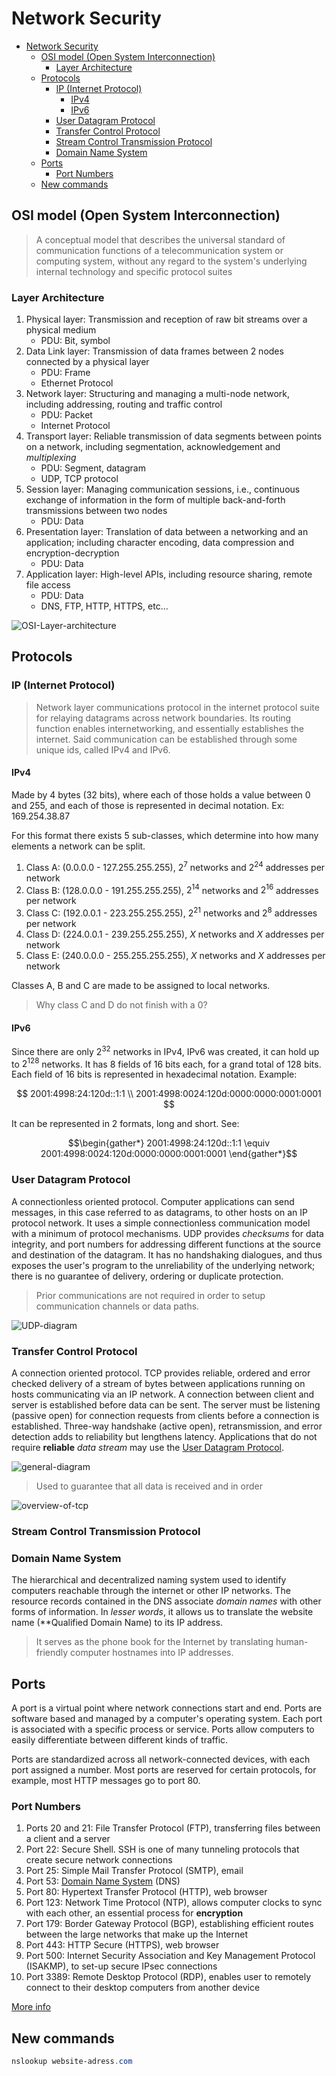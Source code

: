 # Network Security

- [Network Security](#network-security)
  - [OSI model (Open System Interconnection)](#osi-model-open-system-interconnection)
    - [Layer Architecture](#layer-architecture)
  - [Protocols](#protocols)
    - [IP (Internet Protocol)](#ip-internet-protocol)
      - [IPv4](#ipv4)
      - [IPv6](#ipv6)
    - [User Datagram Protocol](#user-datagram-protocol)
    - [Transfer Control Protocol](#transfer-control-protocol)
    - [Stream Control Transmission Protocol](#stream-control-transmission-protocol)
    - [Domain Name System](#domain-name-system)
  - [Ports](#ports)
    - [Port Numbers](#port-numbers)
  - [New commands](#new-commands)

## OSI model (Open System Interconnection)

> A conceptual model that describes the universal standard of communication functions of a telecommunication system or computing system, without any regard to the system's underlying internal technology and specific protocol suites

### Layer Architecture

1. Physical layer: Transmission and reception of raw bit streams over a physical medium
   - PDU: Bit, symbol
2. Data Link layer: Transmission of data frames between 2 nodes connected by a physical layer
   - PDU: Frame
   - Ethernet Protocol
3. Network layer: Structuring and managing a multi-node network, including addressing, routing and traffic control
   - PDU: Packet
   - Internet Protocol
4. Transport layer: Reliable transmission of data segments between points on a network, including segmentation, acknowledgement and _multiplexing_
   - PDU: Segment, datagram
   - UDP, TCP protocol
5. Session layer: Managing communication sessions, i.e., continuous exchange of information in the form of multiple back-and-forth transmissions between two nodes
   - PDU: Data
6. Presentation layer: Translation of data between a networking and an application; including character encoding, data compression and encryption-decryption
   - PDU: Data
7. Application layer: High-level APIs, including resource sharing, remote file access
   - PDU: Data
   - DNS, FTP, HTTP, HTTPS, etc...

![OSI-Layer-architecture](img/2022-05-21-17-28-10.png)

## Protocols

### IP (Internet Protocol)

> Network layer communications protocol in the internet protocol suite for relaying datagrams across network boundaries. Its routing function enables internetworking, and essentially establishes the internet. Said communication can be established through some unique ids, called IPv4 and IPv6.

#### IPv4

Made by 4 bytes (32 bits), where each of those holds a value between 0 and 255, and each of those is represented in decimal notation. Ex: 169.254.38.87

For this format there exists 5 sub-classes, which determine into how many elements a network can be split.

1. Class A: (0.0.0.0 - 127.255.255.255), $2^{7}$ networks and $2^{24}$ addresses per network
2. Class B: (128.0.0.0 - 191.255.255.255), $2^{14}$ networks and $2^{16}$ addresses per network
3. Class C: (192.0.0.1 - 223.255.255.255), $2^{21}$ networks and $2^{8}$ addresses per network
4. Class D: (224.0.0.1 - 239.255.255.255), $X$ networks and $X$ addresses per network
5. Class E: (240.0.0.0 - 255.255.255.255), $X$ networks and $X$ addresses per network

Classes A, B and C are made to be assigned to local networks.

> Why class C and D do not finish with a 0?

#### IPv6

Since there are only $2^{32}$ networks in IPv4, IPv6 was created, it can hold up to $2^{128}$ networks. It has 8 fields of 16 bits each, for a grand total of 128 bits. Each field of 16 bits is represented in hexadecimal notation. Example:

$$
    2001:4998:24:120d::1:1 \\
    2001:4998:0024:120d:0000:0000:0001:0001
$$

It can be represented in 2 formats, long and short. See:

$$\begin{gather*}
    2001:4998:24:120d::1:1 \equiv 2001:4998:0024:120d:0000:0000:0001:0001
\end{gather*}$$

<!-- IETF => Internet Engineering Task Force
DHCP => Dynamic Host Control Protocol -->

### User Datagram Protocol

A connectionless oriented protocol. Computer applications can send messages, in this case referred to as datagrams, to other hosts on an IP protocol network. It uses a simple connectionless communication model with a minimum of protocol mechanisms. UDP provides _checksums_ for data integrity, and port numbers for addressing different functions at the source and destination of the datagram. It has no handshaking dialogues, and thus exposes the user's program to the unreliability of the underlying network; there is no guarantee of delivery, ordering or duplicate protection. 

> Prior communications are not required in order to setup communication channels or data paths.

![UDP-diagram](img/2022-05-21-19-38-31.png)

### Transfer Control Protocol

A connection oriented protocol. TCP provides reliable, ordered and error checked delivery of a stream of bytes between applications running on hosts communicating via an IP network. A connection between client and server is established before data can be sent. The server must be listening (passive open) for connection requests from clients before a connection is established. Three-way handshake (active open), retransmission, and error detection adds to reliability but lengthens latency. Applications that do not require **reliable** _data stream_ may use the [User Datagram Protocol](#user-datagram-protocol).

![general-diagram](img/2022-05-21-19-25-37.png)

> Used to guarantee that all data is received and in order

![overview-of-tcp](img/2022-05-21-19-24-54.png)

### Stream Control Transmission Protocol

### Domain Name System

The hierarchical and decentralized naming system used to identify computers reachable through the internet or other IP networks. The resource records contained in the DNS associate _domain names_ with other forms of information. In _lesser words_, it allows us to translate the website name (**Qualified Domain Name) to its IP address.

> It serves as the phone book for the Internet by translating human-friendly computer hostnames into IP addresses.

## Ports

A port is a virtual point where network connections start and end. Ports are software based and managed by a computer's operating system. Each port is associated with a specific process or service. Ports allow computers to easily differentiate between different kinds of traffic.

Ports are standardized across all network-connected devices, with each port assigned a number. Most ports are reserved for certain protocols, for example, most HTTP messages go to port 80.

### Port Numbers

1. Ports 20 and 21: File Transfer Protocol (FTP), transferring files between a client and a server
2. Port 22: Secure Shell. SSH is one of many tunneling protocols that create secure network connections
3. Port 25: Simple Mail Transfer Protocol (SMTP), email
4. Port 53: [Domain Name System](#domain-name-system) (DNS)
5. Port 80: Hypertext Transfer Protocol (HTTP), web browser
6. Port 123: Network Time Protocol (NTP), allows computer clocks to sync with each other, an essential process for **encryption**
7. Port 179: Border Gateway Protocol (BGP), establishing efficient routes between the large networks that make up the Internet
8. Port 443: HTTP Secure (HTTPS), web browser
9. Port 500: Internet Security Association and Key Management Protocol (ISAKMP), to set-up secure IPsec connections
10. Port 3389: Remote Desktop Protocol (RDP), enables user to remotely connect to their desktop computers from another device

[More info](https://www.cloudflare.com/learning/network-layer/what-is-a-computer-port/)

## New commands

```ps1
nslookup website-adress.com
```
